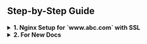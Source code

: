 ## Step-by-Step Guide
<details>

<summary><b>1. Nginx Setup for `www.abc.com` with SSL</b></summary>

#### Scenario:- Configure Nginx virtual host for www.abc.com to proxy pass to localhost:3000 and then install SSL via Certbot 

#### 1. Update the package list and install Nginx:
```
sudo apt update
sudo apt install nginx
```

#### 2. Create Nginx Configuration for www.abc.com

```
sudo nano /etc/nginx/sites-available/www.abc.com
```

#### 3. Add the following content to the file:

```
server {
    listen 80;
    server_name www.abc.com;

    location / {
        proxy_pass http://localhost:3000;
        proxy_set_header Host $host;
        proxy_set_header X-Real-IP $remote_addr;
        proxy_set_header X-Forwarded-For $proxy_add_x_forwarded_for;
        proxy_set_header X-Forwarded-Proto $scheme;
    }
}

```

#### 3. Create a symbolic link to enable the configuration:
```
sudo ln -s /etc/nginx/sites-available/www.abc.com /etc/nginx/sites-enabled/
```

#### 4. Test Nginx Configuration

```
sudo nginx -t
```

#### 5. Reload Nginx to apply the changes:

```
sudo systemctl reload nginx
```

#### 6. Install Certbot and Obtain SSL Certificate

```
sudo apt install certbot python3-certbot-nginx
```

#### 7. Obtain the SSL certificate for www.abc.com:

```
sudo certbot --nginx -d www.abc.com
```

#### 8. Verify SSL Configuration
```
cat /etc/nginx/sites-available/www.abc.com
```

#### 9. Test Nginx Configuration Again

```
sudo nginx -t
```

#### 10. Reload Nginx
```
sudo systemctl reload nginx
```
## Optional
10. Auto-Renew the Certificate
```    
sudo certbot renew --dry-run
```

</details>

<details>
<summary><b>2. For New Docs</b></summary>

#### Scenario:- your new task

#### 1. Update the package list and install Nginx:
```
sudo apt update
sudo apt install nginx
```

</details>

